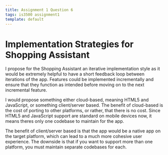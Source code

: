 ```yaml
---
title: Assignment 1 Question 6
tags: is3500 assignment1
template: default
---
```


# Implementation Strategies for Shopping Assistant

I propose for the Shopping Assistant an iterative implementation
style as it would be extremely helpful to have a short feedback
loop between iterations of the app. Features could be implemented
incrementally and ensure that they function as intended before
moving on to the next incremental feature.

I would propose something either cloud-based, meaning HTML5 and
JavaScript, or something client/server based. The benefit of
cloud-based is the cost of porting to other platforms, or rather,
that there is no cost. Since HTML5 and JavaScript support are
standard on mobile devices now, it means theres only one codebase
to maintain for the app.

The benefit of client/server based is that the app would be a
native app on the target platform, which can lead to a much more
cohesive user experience. The downside is that if you want to
support more than one platform, you must maintain separate codebases
for each.
